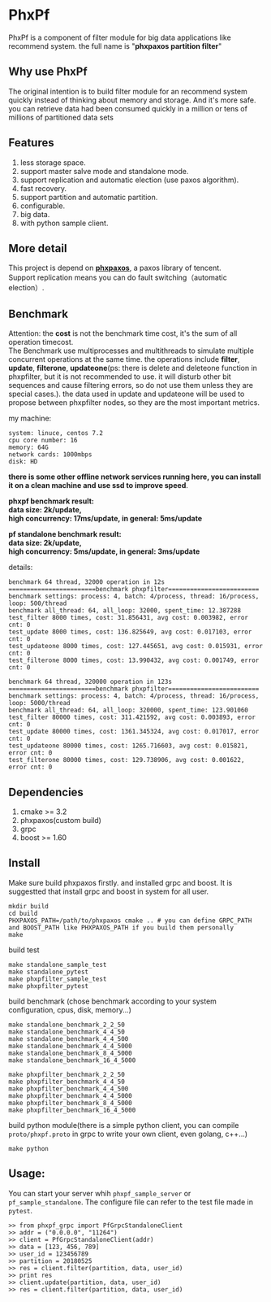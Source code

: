 # PhxPf

PhxPf is a component of filter module for big data applications like recommend system. the full name is "**phxpaxos partition filter**"

## Why use PhxPf
The original intention is to build filter module for an recommend system quickly instead of thinking about memory and storage. And it's more safe. you can retrieve data had been consumed quickly in a million or tens of millions of partitioned data sets

## Features
1. less storage space.
2. support master salve mode and standalone mode.
3. support replication and automatic election (use paxos algorithm).
4.  fast recovery.
5. support partition and automatic partition.
6. configurable.
7. big data.
8. with python sample client.

## More detail
This project is depend on [**phxpaxos**](https://github.com/Tencent/phxpaxos), a paxos library of tencent.  
Support replication means you can do fault switching（automatic election）.

## Benchmark
Attention: the __cost__ is not the benchmark time cost, it's the sum of all operation timecost.  
The Benchmark use multiprocesses and multithreads to simulate multiple concurrent operations at the same time. the operations include __filter__, __update__, __filterone__, __updateone__(ps: there is delete and deleteone function in phxpfilter, but it is not recommended to use. it will disturb other bit sequences and cause filtering errors, so do not use them unless they are special cases.). the data used in update and updateone will be used to propose between phxpfilter nodes, so they are the most important metrics.   

my machine:

```
system: linuce, centos 7.2
cpu core number: 16
memory: 64G
network cards: 1000mbps
disk: HD
```
**there is some other offline network services running here, you can install it on a clean machine and use ssd to improve speed**.

**phxpf benchmark result:   
data size: 2k/update,  
high concurrency: 17ms/update,
in general: 5ms/update**

**pf standalone benchmark result:   
data size: 2k/update,  
high concurrency: 5ms/update,
in general: 3ms/update**

details:

```
benchmark 64 thread, 32000 operation in 12s
========================benchmark phxpfilter=========================
benchmark settings: process: 4, batch: 4/process, thread: 16/process, loop: 500/thread
benchmark all_thread: 64, all_loop: 32000, spent_time: 12.387288
test_filter 8000 times, cost: 31.856431, avg cost: 0.003982, error cnt: 0
test_update 8000 times, cost: 136.825649, avg cost: 0.017103, error cnt: 0
test_updateone 8000 times, cost: 127.445651, avg cost: 0.015931, error cnt: 0
test_filterone 8000 times, cost: 13.990432, avg cost: 0.001749, error cnt: 0

benchmark 64 thread, 320000 operation in 123s
========================benchmark phxpfilter=========================
benchmark settings: process: 4, batch: 4/process, thread: 16/process, loop: 5000/thread
benchmark all_thread: 64, all_loop: 320000, spent_time: 123.901060
test_filter 80000 times, cost: 311.421592, avg cost: 0.003893, error cnt: 0
test_update 80000 times, cost: 1361.345324, avg cost: 0.017017, error cnt: 0
test_updateone 80000 times, cost: 1265.716603, avg cost: 0.015821, error cnt: 0
test_filterone 80000 times, cost: 129.738906, avg cost: 0.001622, error cnt: 0

```

## Dependencies
1. cmake >= 3.2
2. phxpaxos(custom build)
3. grpc
4. boost >= 1.60

## Install
Make sure build phxpaxos firstly. and installed grpc and boost. It is suggestted that install grpc and boost in system for all user.   

```
mkdir build
cd build
PHXPAXOS_PATH=/path/to/phxpaxos cmake .. # you can define GRPC_PATH and BOOST_PATH like PHXPAXOS_PATH if you build them personally
make 
```

build test

```
make standalone_sample_test
make standalone_pytest
make phxpfilter_sample_test
make phxpfilter_pytest
```

build benchmark (chose benchmark according to your system configuration, cpus, disk, memory...)

```
make standalone_benchmark_2_2_50
make standalone_benchmark_4_4_50
make standalone_benchmark_4_4_500
make standalone_benchmark_4_4_5000
make standalone_benchmark_8_4_5000
make standalone_benchmark_16_4_5000

make phxpfilter_benchmark_2_2_50
make phxpfilter_benchmark_4_4_50
make phxpfilter_benchmark_4_4_500
make phxpfilter_benchmark_4_4_5000
make phxpfilter_benchmark_8_4_5000
make phxpfilter_benchmark_16_4_5000
```

build python module(there is a simple python client, you can compile ```proto/phxpf.proto``` in grpc to write your own client, even golang, c++...)

```
make python
```

## Usage:
You can start your server whih ```phxpf_sample_server``` or ```pf_sample_standalone```. The configure file can refer to the test file made in ```pytest```.

```
>> from phxpf_grpc import PfGrpcStandaloneClient
>> addr = ("0.0.0.0", "11264")
>> client = PfGrpcStandaloneClient(addr)
>> data = [123, 456, 789]
>> user_id = 123456789
>> partition = 20180525
>> res = client.filter(partition, data, user_id)
>> print res
>> client.update(partition, data, user_id)
>> res = client.filter(partition, data, user_id)
```

